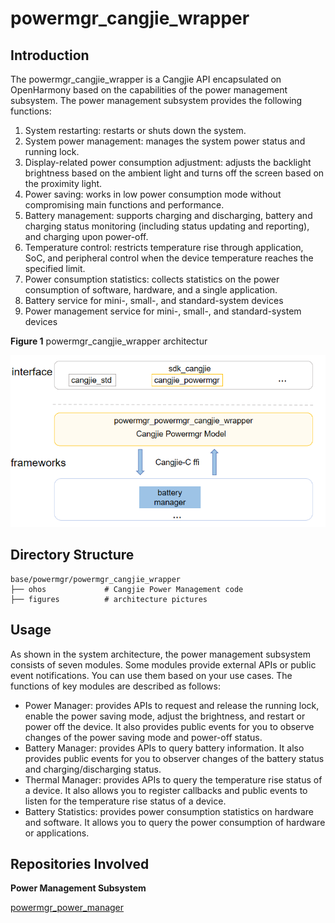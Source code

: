# powermgr_cangjie_wrapper

## Introduction

The powermgr_cangjie_wrapper is a Cangjie API encapsulated on OpenHarmony based on the capabilities of the power management subsystem. The power management subsystem provides the following functions:

1.  System restarting: restarts or shuts down the system.
2.  System power management: manages the system power status and running lock.
3.  Display-related power consumption adjustment: adjusts the backlight brightness based on the ambient light and turns off the screen based on the proximity light.
4.  Power saving: works in low power consumption mode without compromising main functions and performance.
5.  Battery management: supports charging and discharging, battery and charging status monitoring (including status updating and reporting), and charging upon power-off.
6.  Temperature control: restricts temperature rise through application, SoC, and peripheral control when the device temperature reaches the specified limit.
7.  Power consumption statistics: collects statistics on the power consumption of software, hardware, and a single application.
8.  Battery service for mini-, small-, and standard-system devices
9.  Power management service for mini-, small-, and standard-system devices

**Figure  1** powermgr_cangjie_wrapper architectur

![](figures/powermgr_cangjie_wrapper_architecture_en.png)

## Directory Structure

```
base/powermgr/powermgr_cangjie_wrapper
├── ohos             # Cangjie Power Management code
├── figures          # architecture pictures
```

## Usage

As shown in the system architecture, the power management subsystem consists of seven modules. Some modules provide external APIs or public event notifications. You can use them based on your use cases. The functions of key modules are described as follows:

- Power Manager: provides APIs to request and release the running lock, enable the power saving mode, adjust the brightness, and restart or power off the device. It also provides public events for you to observe changes of the power saving mode and power-off status.
- Battery Manager: provides APIs to query battery information. It also provides public events for you to observer changes of the battery status and charging/discharging status.
- Thermal Manager: provides APIs to query the temperature rise status of a device. It also allows you to register callbacks and public events to listen for the temperature rise status of a device.
- Battery Statistics: provides power consumption statistics on hardware and software. It allows you to query the power consumption of hardware or applications.

## Repositories Involved

**Power Management Subsystem**

[powermgr_power_manager](https://gitee.com/openharmony/powermgr_power_manager/blob/master/README_zh.md)
